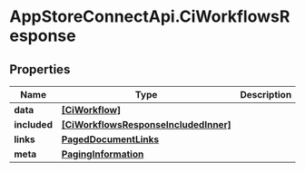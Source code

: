 # AppStoreConnectApi.CiWorkflowsResponse

## Properties

Name | Type | Description | Notes
------------ | ------------- | ------------- | -------------
**data** | [**[CiWorkflow]**](CiWorkflow.md) |  | 
**included** | [**[CiWorkflowsResponseIncludedInner]**](CiWorkflowsResponseIncludedInner.md) |  | [optional] 
**links** | [**PagedDocumentLinks**](PagedDocumentLinks.md) |  | 
**meta** | [**PagingInformation**](PagingInformation.md) |  | [optional] 



